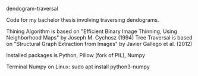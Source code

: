 dendogram-traversal

Code for my bachelor thesis involving traversing dendograms.

Thining Algorithm is based on "Efficient Binary Image Thinning, Using Neighborhood Maps" by Joseph M. Cychosz (1994)
Tree Traversal is based on "Structural Graph Extraction from Images" by Javier Gallego et al. (2012)




Installed packages is Python, Pillow (fork of PIL), Numpy


Terminal
Numpy on Linux:
sudo apt install python3-numpy

